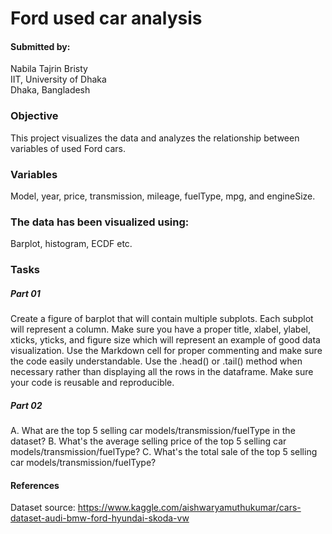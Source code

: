 # Ford used car analysis
#### Submitted by:<br>
Nabila Tajrin Bristy<br>
IIT, University of Dhaka<br>
Dhaka, Bangladesh

### Objective
This project visualizes the data and analyzes the relationship between variables of used Ford cars.

### Variables
Model, year, price, transmission, mileage, fuelType, mpg, and engineSize.

### The data has been visualized using:
Barplot, histogram, ECDF etc.

### Tasks
##### Part 01
Create a figure of barplot that will contain multiple subplots. Each subplot will represent a column.
Make sure you have a proper title, xlabel, ylabel, xticks, yticks, and figure size which will represent an example of good data visualization.
Use the Markdown cell for proper commenting and make sure the code easily understandable. Use the .head() or .tail() method when necessary rather than displaying all the rows in the dataframe.
Make sure your code is reusable and reproducible.

##### Part 02
A. What are the top 5 selling car models/transmission/fuelType in the dataset?
B. What's the average selling price of the top 5 selling car models/transmission/fuelType?
C. What's the total sale of the top 5 selling car models/transmission/fuelType?

#### References
Dataset source: https://www.kaggle.com/aishwaryamuthukumar/cars-dataset-audi-bmw-ford-hyundai-skoda-vw
